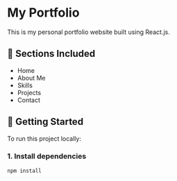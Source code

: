 # My Portfolio

This is my personal portfolio website built using React.js.

## 🧠 Sections Included

- Home
- About Me
- Skills
- Projects
- Contact

## 🚀 Getting Started

To run this project locally:

### 1. Install dependencies

```bash
npm install